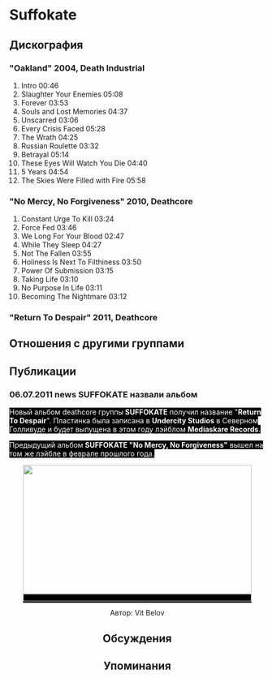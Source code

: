 # Suffokate



## Дискография

### "Oakland" 2004, Death Industrial

1. Intro  00:46 
2. Slaughter Your Enemies  05:08  
3. Forever  03:53   
4. Souls and Lost Memories  04:37 
5. Unscarred  03:06  
6. Every Crisis Faced  05:28  
7. The Wrath  04:25   
8. Russian Roulette  03:32 
9. Betrayal  05:14   
10. These Eyes Will Watch You Die  04:40   
11. 5 Years  04:54    
12. The Skies Were Filled with Fire  05:58 

### "No Mercy, No Forgiveness" 2010, Deathcore

1. Constant Urge To Kill  03:24  
2. Force Fed  03:46
3. We Long For Your Blood  02:47
4. While They Sleep  04:27 
5. Not The Fallen  03:55   
6. Holiness Is Next To Filthiness  03:50 
7. Power Of Submission  03:15   
8. Taking Life  03:10  
9. No Purpose In Life  03:11  
10. Becoming The Nightmare  03:12 

### "Return To Despair" 2011, Deathcore




## Отношения с другими группами


## Публикации

### 06.07.2011 news SUFFOKATE назвали альбом

<P><FONT style="BACKGROUND-COLOR: #000000" color=#ffffff>Новый альбом&nbsp;deathcore группы<STRONG>&nbsp;SUFFOKATE</STRONG> получил название "<STRONG>Return To Despair</STRONG>". Пластинка была записана в <STRONG>Undercity Studios</STRONG> в Северном Голливуде и будет выпущена в этом году лэйблом <STRONG>Mediaskare Records</STRONG>.</FONT></P>
<P><FONT style="BACKGROUND-COLOR: #000000" color=#ffffff>Предыдущий альбом<STRONG> SUFFOKATE "No Mercy, No Forgiveness"</STRONG> вышел на том же лэйбле в феврале прошлого года.</FONT></P>
<P><center><FONT style="BACKGROUND-COLOR: #000000" color=#ffffff><IMG height=269 src="/images/news_rus/2011.07/19916.jpg" width=450 border=0></FONT></P>
Автор: Vit Belov


## Обсуждения


## Упоминания

